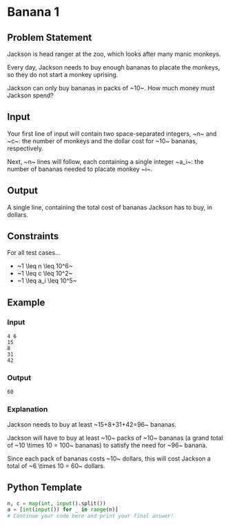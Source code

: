 # Banana 1

## Problem Statement

Jackson is head ranger at the zoo, which looks after many manic monkeys.

Every day, Jackson needs to buy enough bananas to placate the monkeys, so they do not start a monkey uprising.

Jackson can only buy bananas in packs of ~10~. How much money must Jackson spend?

## Input

Your first line of input will contain two space-separated integers, ~n~ and ~c~: the number of monkeys and the dollar cost for ~10~ bananas, respectively.

Next, ~n~ lines will follow, each containing a single integer ~a_i~: the number of bananas needed to placate monkey ~i~.

## Output

A single line, containing the total cost of bananas Jackson has to buy, in dollars.

## Constraints

For all test cases...
* ~1 \leq n \leq 10^6~
* ~1 \leq c \leq 10^2~
* ~1 \leq a_i \leq 10^5~

## Example 

### Input
```
4 6
15
8
31
42
```

### Output
```
60
```

### Explanation

Jackson needs to buy at least ~15+8+31+42=96~ bananas. 

Jackson will have to buy at least ~10~ packs of ~10~ bananas (a grand total of ~10 \times 10 = 100~ bananas) to satisfy the need for ~96~ banana. 

Since each pack of bananas costs ~10~ dollars, this will cost Jackson a total of ~6 \times 10 = 60~ dollars.

## Python Template
```python
n, c = map(int, input().split())
a = [int(input()) for _ in range(n)]
# Continue your code here and print your final answer!
```